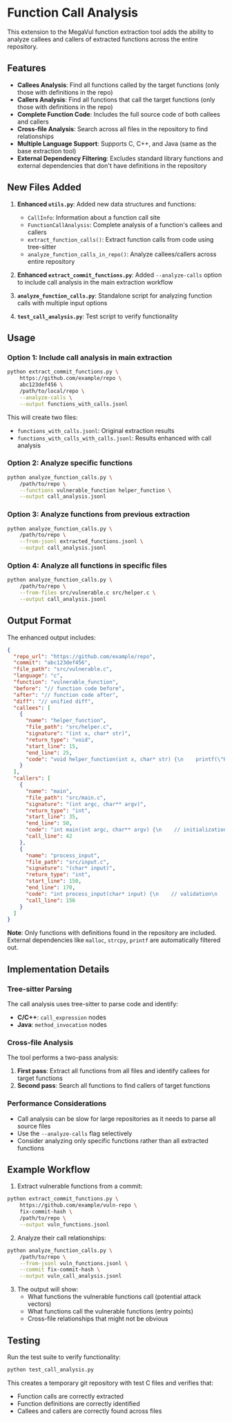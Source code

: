 # Function Call Analysis

This extension to the MegaVul function extraction tool adds the ability to analyze callees and callers of extracted functions across the entire repository.

## Features

- **Callees Analysis**: Find all functions called by the target functions (only those with definitions in the repo)
- **Callers Analysis**: Find all functions that call the target functions (only those with definitions in the repo)
- **Complete Function Code**: Includes the full source code of both callees and callers
- **Cross-file Analysis**: Search across all files in the repository to find relationships
- **Multiple Language Support**: Supports C, C++, and Java (same as the base extraction tool)
- **External Dependency Filtering**: Excludes standard library functions and external dependencies that don't have definitions in the repository

## New Files Added

1. **Enhanced `utils.py`**: Added new data structures and functions:
   - `CallInfo`: Information about a function call site
   - `FunctionCallAnalysis`: Complete analysis of a function's callees and callers
   - `extract_function_calls()`: Extract function calls from code using tree-sitter
   - `analyze_function_calls_in_repo()`: Analyze callees/callers across entire repository

2. **Enhanced `extract_commit_functions.py`**: Added `--analyze-calls` option to include call analysis in the main extraction workflow

3. **`analyze_function_calls.py`**: Standalone script for analyzing function calls with multiple input options

4. **`test_call_analysis.py`**: Test script to verify functionality

## Usage

### Option 1: Include call analysis in main extraction

```bash
python extract_commit_functions.py \
    https://github.com/example/repo \
    abc123def456 \
    /path/to/local/repo \
    --analyze-calls \
    --output functions_with_calls.jsonl
```

This will create two files:
- `functions_with_calls.jsonl`: Original extraction results
- `functions_with_calls_with_calls.jsonl`: Results enhanced with call analysis

### Option 2: Analyze specific functions

```bash
python analyze_function_calls.py \
    /path/to/repo \
    --functions vulnerable_function helper_function \
    --output call_analysis.jsonl
```

### Option 3: Analyze functions from previous extraction

```bash
python analyze_function_calls.py \
    /path/to/repo \
    --from-jsonl extracted_functions.jsonl \
    --output call_analysis.jsonl
```

### Option 4: Analyze all functions in specific files

```bash
python analyze_function_calls.py \
    /path/to/repo \
    --from-files src/vulnerable.c src/helper.c \
    --output call_analysis.jsonl
```

## Output Format

The enhanced output includes:

```json
{
  "repo_url": "https://github.com/example/repo",
  "commit": "abc123def456",
  "file_path": "src/vulnerable.c",
  "language": "c",
  "function": "vulnerable_function",
  "before": "// function code before",
  "after": "// function code after",
  "diff": "// unified diff",
  "callees": [
    {
      "name": "helper_function",
      "file_path": "src/helper.c",
      "signature": "(int x, char* str)",
      "return_type": "void",
      "start_line": 15,
      "end_line": 25,
      "code": "void helper_function(int x, char* str) {\n    printf(\"Helper: %d, %s\\n\", x, str);\n    // more implementation\n}"
    }
  ],
  "callers": [
    {
      "name": "main",
      "file_path": "src/main.c",
      "signature": "(int argc, char** argv)",
      "return_type": "int",
      "start_line": 35,
      "end_line": 50,
      "code": "int main(int argc, char** argv) {\n    // initialization\n    vulnerable_function();\n    return 0;\n}",
      "call_line": 42
    },
    {
      "name": "process_input",
      "file_path": "src/input.c",
      "signature": "(char* input)",
      "return_type": "int",
      "start_line": 150,
      "end_line": 170,
      "code": "int process_input(char* input) {\n    // validation\n    vulnerable_function();\n    return 1;\n}",
      "call_line": 156
    }
  ]
}
```

**Note**: Only functions with definitions found in the repository are included. External dependencies like `malloc`, `strcpy`, `printf` are automatically filtered out.

## Implementation Details

### Tree-sitter Parsing

The call analysis uses tree-sitter to parse code and identify:
- **C/C++**: `call_expression` nodes
- **Java**: `method_invocation` nodes

### Cross-file Analysis

The tool performs a two-pass analysis:
1. **First pass**: Extract all functions from all files and identify callees for target functions
2. **Second pass**: Search all functions to find callers of target functions

### Performance Considerations

- Call analysis can be slow for large repositories as it needs to parse all source files
- Use the `--analyze-calls` flag selectively
- Consider analyzing only specific functions rather than all extracted functions

## Example Workflow

1. Extract vulnerable functions from a commit:
```bash
python extract_commit_functions.py \
    https://github.com/example/vuln-repo \
    fix-commit-hash \
    /path/to/repo \
    --output vuln_functions.jsonl
```

2. Analyze their call relationships:
```bash
python analyze_function_calls.py \
    /path/to/repo \
    --from-jsonl vuln_functions.jsonl \
    --commit fix-commit-hash \
    --output vuln_call_analysis.jsonl
```

3. The output will show:
   - What functions the vulnerable functions call (potential attack vectors)
   - What functions call the vulnerable functions (entry points)
   - Cross-file relationships that might not be obvious

## Testing

Run the test suite to verify functionality:

```bash
python test_call_analysis.py
```

This creates a temporary git repository with test C files and verifies that:
- Function calls are correctly extracted
- Function definitions are correctly identified  
- Callees and callers are correctly found across files
